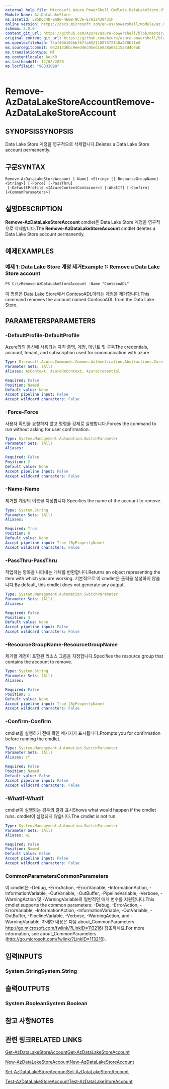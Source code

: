 ```yaml
---
external help file: Microsoft.Azure.PowerShell.Cmdlets.DataLakeStore.dll-Help.xml
Module Name: Az.DataLakeStore
ms.assetid: 585D6C4D-EA80-4E6B-8C36-E7632430431F
online version: https://docs.microsoft.com/en-us/powershell/module/az.datalakestore/remove-azdatalakestoreaccount
schema: 2.0.0
content_git_url: https://github.com/Azure/azure-powershell/blob/master/src/DataLakeStore/DataLakeStore/help/Remove-AzDataLakeStoreAccount.md
original_content_git_url: https://github.com/Azure/azure-powershell/blob/master/src/DataLakeStore/DataLakeStore/help/Remove-AzDataLakeStoreAccount.md
ms.openlocfilehash: 75af40b104bbf6ffa65211087572140a070b71e8
ms.sourcegitcommit: 04221336bc9eed46c05ed1e828a6811534d4b4ab
ms.translationtype: MT
ms.contentlocale: ko-KR
ms.lasthandoff: 12/08/2020
ms.locfileid: "98333098"
---
```

# <span data-ttu-id="bfe06-101">Remove-AzDataLakeStoreAccount</span><span class="sxs-lookup"><span data-stu-id="bfe06-101">Remove-AzDataLakeStoreAccount</span></span>

## <span data-ttu-id="bfe06-102">SYNOPSIS</span><span class="sxs-lookup"><span data-stu-id="bfe06-102">SYNOPSIS</span></span>
<span data-ttu-id="bfe06-103">Data Lake Store 계정을 영구적으로 삭제합니다.</span><span class="sxs-lookup"><span data-stu-id="bfe06-103">Deletes a Data Lake Store account permanently.</span></span>

## <span data-ttu-id="bfe06-104">구문</span><span class="sxs-lookup"><span data-stu-id="bfe06-104">SYNTAX</span></span>

```
Remove-AzDataLakeStoreAccount [-Name] <String> [[-ResourceGroupName] <String>] [-Force] [-PassThru]
 [-DefaultProfile <IAzureContextContainer>] [-WhatIf] [-Confirm] [<CommonParameters>]
```

## <span data-ttu-id="bfe06-105">설명</span><span class="sxs-lookup"><span data-stu-id="bfe06-105">DESCRIPTION</span></span>
<span data-ttu-id="bfe06-106">**Remove-AzDataLakeStoreAccount** cmdlet은 Data Lake Store 계정을 영구적으로 삭제합니다.</span><span class="sxs-lookup"><span data-stu-id="bfe06-106">The **Remove-AzDataLakeStoreAccount** cmdlet deletes a Data Lake Store account permanently.</span></span>

## <span data-ttu-id="bfe06-107">예제</span><span class="sxs-lookup"><span data-stu-id="bfe06-107">EXAMPLES</span></span>

### <span data-ttu-id="bfe06-108">예제 1: Data Lake Store 계정 제거</span><span class="sxs-lookup"><span data-stu-id="bfe06-108">Example 1: Remove a Data Lake Store account</span></span>
```
PS C:\>Remove-AzDataLakeStoreAccount -Name "ContosoADL"
```

<span data-ttu-id="bfe06-109">이 명령은 Data Lake Store에서 ContosoADL이라는 계정을 제거합니다.</span><span class="sxs-lookup"><span data-stu-id="bfe06-109">This command removes the account named ContosoADL from the Data Lake Store.</span></span>

## <span data-ttu-id="bfe06-110">PARAMETERS</span><span class="sxs-lookup"><span data-stu-id="bfe06-110">PARAMETERS</span></span>

### <span data-ttu-id="bfe06-111">-DefaultProfile</span><span class="sxs-lookup"><span data-stu-id="bfe06-111">-DefaultProfile</span></span>
<span data-ttu-id="bfe06-112">Azure와의 통신에 사용되는 자격 증명, 계정, 테넌트 및 구독</span><span class="sxs-lookup"><span data-stu-id="bfe06-112">The credentials, account, tenant, and subscription used for communication with azure</span></span>

```yaml
Type: Microsoft.Azure.Commands.Common.Authentication.Abstractions.Core.IAzureContextContainer
Parameter Sets: (All)
Aliases: AzContext, AzureRmContext, AzureCredential

Required: False
Position: Named
Default value: None
Accept pipeline input: False
Accept wildcard characters: False
```

### <span data-ttu-id="bfe06-113">-Force</span><span class="sxs-lookup"><span data-stu-id="bfe06-113">-Force</span></span>
<span data-ttu-id="bfe06-114">사용자 확인을 요청하지 않고 명령을 강제로 실행합니다.</span><span class="sxs-lookup"><span data-stu-id="bfe06-114">Forces the command to run without asking for user confirmation.</span></span>

```yaml
Type: System.Management.Automation.SwitchParameter
Parameter Sets: (All)
Aliases:

Required: False
Position: 2
Default value: None
Accept pipeline input: False
Accept wildcard characters: False
```

### <span data-ttu-id="bfe06-115">-Name</span><span class="sxs-lookup"><span data-stu-id="bfe06-115">-Name</span></span>
<span data-ttu-id="bfe06-116">제거할 계정의 이름을 지정합니다.</span><span class="sxs-lookup"><span data-stu-id="bfe06-116">Specifies the name of the account to remove.</span></span>

```yaml
Type: System.String
Parameter Sets: (All)
Aliases:

Required: True
Position: 0
Default value: None
Accept pipeline input: True (ByPropertyName)
Accept wildcard characters: False
```

### <span data-ttu-id="bfe06-117">-PassThru</span><span class="sxs-lookup"><span data-stu-id="bfe06-117">-PassThru</span></span>
<span data-ttu-id="bfe06-118">작업하는 항목을 나타내는 개체를 반환합니다.</span><span class="sxs-lookup"><span data-stu-id="bfe06-118">Returns an object representing the item with which you are working.</span></span>
<span data-ttu-id="bfe06-119">기본적으로 이 cmdlet은 출력을 생성하지 않습니다.</span><span class="sxs-lookup"><span data-stu-id="bfe06-119">By default, this cmdlet does not generate any output.</span></span>

```yaml
Type: System.Management.Automation.SwitchParameter
Parameter Sets: (All)
Aliases:

Required: False
Position: 3
Default value: None
Accept pipeline input: False
Accept wildcard characters: False
```

### <span data-ttu-id="bfe06-120">-ResourceGroupName</span><span class="sxs-lookup"><span data-stu-id="bfe06-120">-ResourceGroupName</span></span>
<span data-ttu-id="bfe06-121">제거할 계정이 포함된 리소스 그룹을 지정합니다.</span><span class="sxs-lookup"><span data-stu-id="bfe06-121">Specifies the resource group that contains the account to remove.</span></span>

```yaml
Type: System.String
Parameter Sets: (All)
Aliases:

Required: False
Position: 1
Default value: None
Accept pipeline input: True (ByPropertyName)
Accept wildcard characters: False
```

### <span data-ttu-id="bfe06-122">-Confirm</span><span class="sxs-lookup"><span data-stu-id="bfe06-122">-Confirm</span></span>
<span data-ttu-id="bfe06-123">cmdlet을 실행하기 전에 확인 메시지가 표시됩니다.</span><span class="sxs-lookup"><span data-stu-id="bfe06-123">Prompts you for confirmation before running the cmdlet.</span></span>

```yaml
Type: System.Management.Automation.SwitchParameter
Parameter Sets: (All)
Aliases: cf

Required: False
Position: Named
Default value: False
Accept pipeline input: False
Accept wildcard characters: False
```

### <span data-ttu-id="bfe06-124">-WhatIf</span><span class="sxs-lookup"><span data-stu-id="bfe06-124">-WhatIf</span></span>
<span data-ttu-id="bfe06-125">cmdlet이 실행되는 경우의 결과 표시</span><span class="sxs-lookup"><span data-stu-id="bfe06-125">Shows what would happen if the cmdlet runs.</span></span>
<span data-ttu-id="bfe06-126">cmdlet이 실행되지 않습니다.</span><span class="sxs-lookup"><span data-stu-id="bfe06-126">The cmdlet is not run.</span></span>

```yaml
Type: System.Management.Automation.SwitchParameter
Parameter Sets: (All)
Aliases: wi

Required: False
Position: Named
Default value: False
Accept pipeline input: False
Accept wildcard characters: False
```

### <span data-ttu-id="bfe06-127">CommonParameters</span><span class="sxs-lookup"><span data-stu-id="bfe06-127">CommonParameters</span></span>
<span data-ttu-id="bfe06-128">이 cmdlet은 -Debug, -ErrorAction, -ErrorVariable, -InformationAction, -InformationVariable, -OutVariable, -OutBuffer, -PipelineVariable, -Verbose, -WarningAction 및 -WarningVariable의 일반적인 매개 변수를 지원합니다.</span><span class="sxs-lookup"><span data-stu-id="bfe06-128">This cmdlet supports the common parameters: -Debug, -ErrorAction, -ErrorVariable, -InformationAction, -InformationVariable, -OutVariable, -OutBuffer, -PipelineVariable, -Verbose, -WarningAction, and -WarningVariable.</span></span> <span data-ttu-id="bfe06-129">자세한 내용은 다음 about_CommonParameters http://go.microsoft.com/fwlink/?LinkID=113216) 참조하세요.</span><span class="sxs-lookup"><span data-stu-id="bfe06-129">For more information, see about_CommonParameters (http://go.microsoft.com/fwlink/?LinkID=113216).</span></span>

## <span data-ttu-id="bfe06-130">입력</span><span class="sxs-lookup"><span data-stu-id="bfe06-130">INPUTS</span></span>

### <span data-ttu-id="bfe06-131">System.String</span><span class="sxs-lookup"><span data-stu-id="bfe06-131">System.String</span></span>

## <span data-ttu-id="bfe06-132">출력</span><span class="sxs-lookup"><span data-stu-id="bfe06-132">OUTPUTS</span></span>

### <span data-ttu-id="bfe06-133">System.Boolean</span><span class="sxs-lookup"><span data-stu-id="bfe06-133">System.Boolean</span></span>

## <span data-ttu-id="bfe06-134">참고 사항</span><span class="sxs-lookup"><span data-stu-id="bfe06-134">NOTES</span></span>

## <span data-ttu-id="bfe06-135">관련 링크</span><span class="sxs-lookup"><span data-stu-id="bfe06-135">RELATED LINKS</span></span>

[<span data-ttu-id="bfe06-136">Get-AzDataLakeStoreAccount</span><span class="sxs-lookup"><span data-stu-id="bfe06-136">Get-AzDataLakeStoreAccount</span></span>](./Get-AzDataLakeStoreAccount.md)

[<span data-ttu-id="bfe06-137">New-AzDataLakeStoreAccount</span><span class="sxs-lookup"><span data-stu-id="bfe06-137">New-AzDataLakeStoreAccount</span></span>](./New-AzDataLakeStoreAccount.md)

[<span data-ttu-id="bfe06-138">Set-AzDataLakeStoreAccount</span><span class="sxs-lookup"><span data-stu-id="bfe06-138">Set-AzDataLakeStoreAccount</span></span>](./Set-AzDataLakeStoreAccount.md)

[<span data-ttu-id="bfe06-139">Test-AzDataLakeStoreAccount</span><span class="sxs-lookup"><span data-stu-id="bfe06-139">Test-AzDataLakeStoreAccount</span></span>](./Test-AzDataLakeStoreAccount.md)


